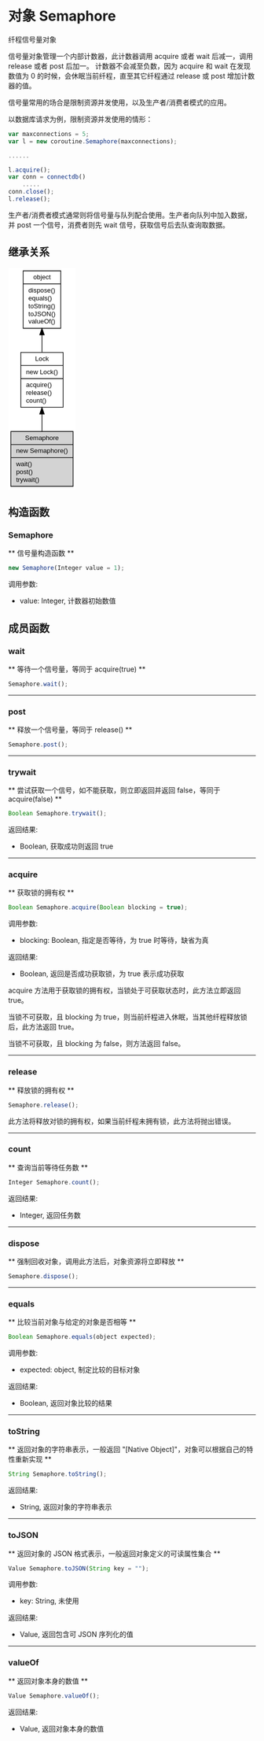 # 对象 Semaphore
纤程信号量对象

信号量对象管理一个内部计数器，此计数器调用 acquire 或者 wait 后减一，调用 release 或者 post 后加一。
计数器不会减至负数，因为 acquire 和 wait 在发现数值为 0 的时候，会休眠当前纤程，直至其它纤程通过 release 或 post 增加计数器的值。

信号量常用的场合是限制资源并发使用，以及生产者/消费者模式的应用。

以数据库请求为例，限制资源并发使用的情形：

```JavaScript
var maxconnections = 5;
var l = new coroutine.Semaphore(maxconnections);

......

l.acquire();
var conn = connectdb()
    .....
conn.close();
l.release();
```

生产者/消费者模式通常则将信号量与队列配合使用。生产者向队列中加入数据，并 post 一个信号，消费者则先 wait 信号，获取信号后去队查询取数据。

## 继承关系
<div class="inherits"><svg width="103pt" height="339pt" viewBox="0.00 0.00 103.46 339.00" xmlns="http://www.w3.org/2000/svg" xmlns:xlink="http://www.w3.org/1999/xlink">
<g id="graph0" class="graph" transform="scale(1 1) rotate(0) translate(4 335)">
<title>%0</title>
<polygon fill="#ffffff" stroke="transparent" points="-4,4 -4,-335 99.455,-335 99.455,4 -4,4"/>
<!-- object -->
<g id="node1" class="node">
<title>object</title>
<g id="a_node1"><a xlink:href="object.md" xlink:title="object">
<polygon fill="#ffffff" stroke="#000000" points="18.896,-242.5 18.896,-330.5 76.559,-330.5 76.559,-242.5 18.896,-242.5"/>
<text text-anchor="middle" x="47.7275" y="-317.5" font-family="Helvetica,sans-Serif" font-size="10.00" fill="#000000">object</text>
<polyline fill="none" stroke="#000000" points="18.896,-310.5 76.559,-310.5 "/>
<text text-anchor="start" x="26.896" y="-297.5" font-family="Helvetica,sans-Serif" font-size="10.00" fill="#000000">dispose()</text>
<text text-anchor="start" x="26.896" y="-285.5" font-family="Helvetica,sans-Serif" font-size="10.00" fill="#000000">equals()</text>
<text text-anchor="start" x="26.896" y="-273.5" font-family="Helvetica,sans-Serif" font-size="10.00" fill="#000000">toString()</text>
<text text-anchor="start" x="26.896" y="-261.5" font-family="Helvetica,sans-Serif" font-size="10.00" fill="#000000">toJSON()</text>
<text text-anchor="start" x="26.896" y="-249.5" font-family="Helvetica,sans-Serif" font-size="10.00" fill="#000000">valueOf()</text>
</a>
</g>
</g>
<!-- Lock -->
<g id="node2" class="node">
<title>Lock</title>
<g id="a_node2"><a xlink:href="Lock.md" xlink:title="Lock">
<polygon fill="#ffffff" stroke="#000000" points="15.2815,-121.5 15.2815,-205.5 80.1735,-205.5 80.1735,-121.5 15.2815,-121.5"/>
<text text-anchor="middle" x="47.7275" y="-192.5" font-family="Helvetica,sans-Serif" font-size="10.00" fill="#000000">Lock</text>
<polyline fill="none" stroke="#000000" points="15.2815,-185.5 80.1735,-185.5 "/>
<text text-anchor="start" x="23.2815" y="-172.5" font-family="Helvetica,sans-Serif" font-size="10.00" fill="#000000">new Lock()</text>
<polyline fill="none" stroke="#000000" points="15.2815,-165.5 80.1735,-165.5 "/>
<text text-anchor="start" x="23.2815" y="-152.5" font-family="Helvetica,sans-Serif" font-size="10.00" fill="#000000">acquire()</text>
<text text-anchor="start" x="23.2815" y="-140.5" font-family="Helvetica,sans-Serif" font-size="10.00" fill="#000000">release()</text>
<text text-anchor="start" x="23.2815" y="-128.5" font-family="Helvetica,sans-Serif" font-size="10.00" fill="#000000">count()</text>
</a>
</g>
</g>
<!-- object&#45;&gt;Lock -->
<g id="edge1" class="edge">
<title>object-&gt;Lock</title>
<path fill="none" stroke="#000000" d="M47.7275,-232.4278C47.7275,-223.4407 47.7275,-214.2389 47.7275,-205.6051"/>
<polygon fill="#000000" stroke="#000000" points="44.2276,-232.4416 47.7275,-242.4416 51.2276,-232.4416 44.2276,-232.4416"/>
</g>
<!-- Semaphore -->
<g id="node3" class="node">
<title>Semaphore</title>
<g id="a_node3"><a xlink:title="Semaphore">
<polygon fill="#d3d3d3" stroke="#000000" points="0,-.5 0,-84.5 95.455,-84.5 95.455,-.5 0,-.5"/>
<text text-anchor="middle" x="47.7275" y="-71.5" font-family="Helvetica,sans-Serif" font-size="10.00" fill="#000000">Semaphore</text>
<polyline fill="none" stroke="#000000" points="0,-64.5 95.455,-64.5 "/>
<text text-anchor="start" x="8" y="-51.5" font-family="Helvetica,sans-Serif" font-size="10.00" fill="#000000">new Semaphore()</text>
<polyline fill="none" stroke="#000000" points="0,-44.5 95.455,-44.5 "/>
<text text-anchor="start" x="8" y="-31.5" font-family="Helvetica,sans-Serif" font-size="10.00" fill="#000000">wait()</text>
<text text-anchor="start" x="8" y="-19.5" font-family="Helvetica,sans-Serif" font-size="10.00" fill="#000000">post()</text>
<text text-anchor="start" x="8" y="-7.5" font-family="Helvetica,sans-Serif" font-size="10.00" fill="#000000">trywait()</text>
</a>
</g>
</g>
<!-- Lock&#45;&gt;Semaphore -->
<g id="edge2" class="edge">
<title>Lock-&gt;Semaphore</title>
<path fill="none" stroke="#000000" d="M47.7275,-110.977C47.7275,-102.1562 47.7275,-93.1052 47.7275,-84.5917"/>
<polygon fill="#000000" stroke="#000000" points="44.2276,-111.18 47.7275,-121.1801 51.2276,-111.1801 44.2276,-111.18"/>
</g>
</g>
</svg></div>

## 构造函数
        
### Semaphore
** 信号量构造函数 **

```JavaScript
new Semaphore(Integer value = 1);
```

调用参数:
* value: Integer, 计数器初始数值

## 成员函数
        
### wait
** 等待一个信号量，等同于 acquire(true) **

```JavaScript
Semaphore.wait();
```

--------------------------
### post
** 释放一个信号量，等同于 release() **

```JavaScript
Semaphore.post();
```

--------------------------
### trywait
** 尝试获取一个信号，如不能获取，则立即返回并返回 false，等同于 acquire(false) **

```JavaScript
Boolean Semaphore.trywait();
```

返回结果:
* Boolean, 获取成功则返回 true

--------------------------
### acquire
** 获取锁的拥有权 **

```JavaScript
Boolean Semaphore.acquire(Boolean blocking = true);
```

调用参数:
* blocking: Boolean, 指定是否等待，为 true 时等待，缺省为真

返回结果:
* Boolean, 返回是否成功获取锁，为 true 表示成功获取

acquire 方法用于获取锁的拥有权，当锁处于可获取状态时，此方法立即返回 true。

当锁不可获取，且 blocking 为 true，则当前纤程进入休眠，当其他纤程释放锁后，此方法返回 true。

当锁不可获取，且 blocking 为 false，则方法返回 false。

--------------------------
### release
** 释放锁的拥有权 **

```JavaScript
Semaphore.release();
```

此方法将释放对锁的拥有权，如果当前纤程未拥有锁，此方法将抛出错误。

--------------------------
### count
** 查询当前等待任务数 **

```JavaScript
Integer Semaphore.count();
```

返回结果:
* Integer, 返回任务数

--------------------------
### dispose
** 强制回收对象，调用此方法后，对象资源将立即释放 **

```JavaScript
Semaphore.dispose();
```

--------------------------
### equals
** 比较当前对象与给定的对象是否相等 **

```JavaScript
Boolean Semaphore.equals(object expected);
```

调用参数:
* expected: object, 制定比较的目标对象

返回结果:
* Boolean, 返回对象比较的结果

--------------------------
### toString
** 返回对象的字符串表示，一般返回 "[Native Object]"，对象可以根据自己的特性重新实现 **

```JavaScript
String Semaphore.toString();
```

返回结果:
* String, 返回对象的字符串表示

--------------------------
### toJSON
** 返回对象的 JSON 格式表示，一般返回对象定义的可读属性集合 **

```JavaScript
Value Semaphore.toJSON(String key = "");
```

调用参数:
* key: String, 未使用

返回结果:
* Value, 返回包含可 JSON 序列化的值

--------------------------
### valueOf
** 返回对象本身的数值 **

```JavaScript
Value Semaphore.valueOf();
```

返回结果:
* Value, 返回对象本身的数值

